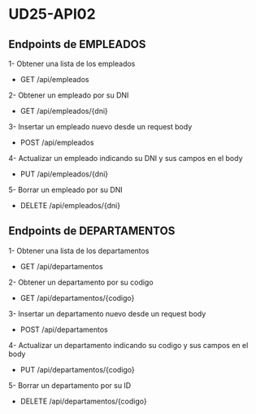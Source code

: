 # UD25-API02

## Endpoints de EMPLEADOS

  1- Obtener una lista de los empleados
  - GET /api/empleados
  
  2- Obtener un empleado por su DNI
  - GET /api/empleados/{dni}
  
  3- Insertar un empleado nuevo desde un request body
  - POST /api/empleados
  
  4- Actualizar un empleado indicando su DNI y sus campos en el body
  - PUT /api/empleados/{dni}
  
  5- Borrar un empleado por su DNI 
  - DELETE /api/empleados/{dni}

## Endpoints de DEPARTAMENTOS

  1- Obtener una lista de los departamentos
  - GET /api/departamentos
  
  2- Obtener un departamento por su codigo
  - GET /api/departamentos/{codigo}
  
  3- Insertar un departamento nuevo desde un request body
  - POST /api/departamentos
  
  4- Actualizar un departamento indicando su codigo y sus campos en el body
  - PUT /api/departamentos/{codigo}
  
  5- Borrar un departamento por su ID 
  - DELETE /api/departamentos/{codigo}
